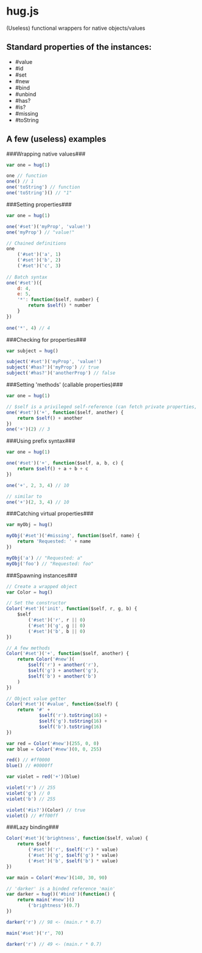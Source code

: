 hug.js
======

(Useless) functional wrappers for native objects/values

Standard properties of the instances:
-------------------------------------

- #value
- #id
- #set
- #new
- #bind
- #unbind
- #has?
- #is?
- #missing
- #toString

A few (useless) examples
--------------

###Wrapping native values###

```javascript
var one = hug(1)

one // function
one() // 1
one('toString') // function
one('toString')() // "1"
```

###Setting properties###

```javascript
var one = hug(1)

one('#set')('myProp', 'value!')
one('myProp') // "value!"

// Chained definitions
one
	('#set')('a', 1)
	('#set')('b', 2)
	('#set')('c', 3)
	
// Batch syntax
one('#set')({
	d: 4,
	e: 5,
	'*': function($self, number) {
		return $self() * number
	}
})
	
one('*', 4) // 4
```

###Checking for properties###

```javascript
var subject = hug()

subject('#set')('myProp', 'value!')
subject('#has?')('myProp') // true
subject('#has?')('anotherProp') // false
```

###Setting 'methods' (callable properties)###

```javascript	
var one = hug(1)

// $self is a privileged self-reference (can fetch private properties, etc)
one('#set')('+', function($self, another) {
	return $self() + another
})
one('+')(2) // 3
```

###Using prefix syntax###

```javascript	
var one = hug(1)

one('#set')('+', function($self, a, b, c) {
	return $self() + a + b + c
})

one('+', 2, 3, 4) // 10

// similar to
one('+')(2, 3, 4) // 10
```

###Catching virtual properties###

```javascript	
var myObj = hug()

myObj('#set')('#missing', function($self, name) {
	return 'Requested: ' + name
})

myObj('a') // "Requested: a"
myObj('foo') // "Requested: foo"
```

###Spawning instances###

```javascript	
// Create a wrapped object
var Color = hug()

// Set the constructor
Color('#set')('init', function($self, r, g, b) {
	$self
		('#set')('r', r || 0)
		('#set')('g', g || 0)
		('#set')('b', b || 0)
})

// A few methods
Color('#set')('+', function($self, another) {
	return Color('#new')(
		$self('r') + another('r'),
		$self('g') + another('g'),
		$self('b') + another('b')
	)
})

// Object value getter
Color('#set')('#value', function($self) {
	return '#' +
			$self('r').toString(16) + 
			$self('g').toString(16) + 
			$self('b').toString(16)
})

var red = Color('#new')(255, 0, 0)
var blue = Color('#new')(0, 0, 255)

red() // #ff0000
blue() // #0000ff

var violet = red('+')(blue)

violet('r') // 255
violet('g') // 0
violet('b') // 255

violet('#is?')(Color) // true
violet() // #ff00ff
```


###Lazy binding###

```javascript
Color('#set')('brightness', function($self, value) {
	return $self
		('#set')('r', $self('r') * value)
		('#set')('g', $self('g') * value)
		('#set')('b', $self('b') * value)
})

var main = Color('#new')(140, 30, 90)

// 'darker' is a binded reference 'main'
var darker = hug()('#bind')(function() {
	return main('#new')()
		('brightness')(0.7)
})

darker('r') // 98 <- (main.r * 0.7)

main('#set')('r', 70)

darker('r') // 49 <- (main.r * 0.7)
```